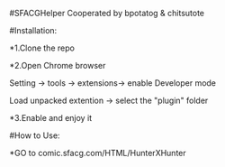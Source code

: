 #SFACGHelper   Cooperated by bpotatog & chitsutote

#Installation:


*1.Clone the repo

*2.Open Chrome browser

Setting -> tools -> extensions-> enable Developer mode

Load unpacked extention  -> select the "plugin" folder

*3.Enable and enjoy it


#How to Use:

*GO to comic.sfacg.com/HTML/HunterXHunter






